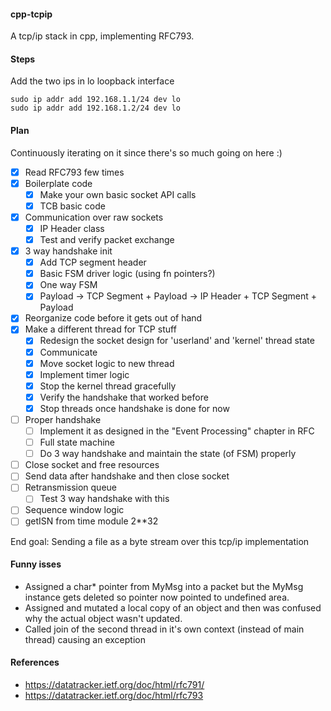 #### cpp-tcpip

A tcp/ip stack in cpp, implementing RFC793.

#### Steps

Add the two ips in lo loopback interface

```
sudo ip addr add 192.168.1.1/24 dev lo
sudo ip addr add 192.168.1.2/24 dev lo
```

#### Plan

Continuously iterating on it since there's so much going on here :)

- [x] Read RFC793 few times
- [x] Boilerplate code
    - [x] Make your own basic socket API calls
    - [x] TCB basic code
- [x] Communication over raw sockets
    - [x] IP Header class
    - [x] Test and verify packet exchange
- [x] 3 way handshake init
    - [x] Add TCP segment header
    - [x] Basic FSM driver logic (using fn pointers?)
    - [x] One way FSM
    - [x] Payload -> TCP Segment + Payload -> IP Header + TCP Segment + Payload
- [x] Reorganize code before it gets out of hand
- [x] Make a different thread for TCP stuff
    - [x] Redesign the socket design for 'userland' and 'kernel' thread state
    - [x] Communicate
    - [x] Move socket logic to new thread
    - [x] Implement timer logic
    - [x] Stop the kernel thread gracefully
    - [x] Verify the handshake that worked before
    - [x] Stop threads once handshake is done for now
- [ ] Proper handshake
    - [ ] Implement it as designed in the "Event Processing" chapter in RFC
    - [ ] Full state machine
    - [ ] Do 3 way handshake and maintain the state (of FSM) properly
- [ ] Close socket and free resources
- [ ] Send data after handshake and then close socket
- [ ] Retransmission queue
    - [ ] Test 3 way handshake with this
- [ ] Sequence window logic
- [ ] getISN from time module 2**32

End goal: Sending a file as a byte stream over this tcp/ip implementation

#### Funny isses

 - Assigned a char* pointer from MyMsg into a packet but the MyMsg instance gets deleted so pointer now pointed to undefined area.
 - Assigned and mutated a local copy of an object and then was confused why the actual object wasn't updated.
 - Called join of the second thread in it's own context (instead of main thread) causing an exception

#### References
 - https://datatracker.ietf.org/doc/html/rfc791/
 - https://datatracker.ietf.org/doc/html/rfc793
